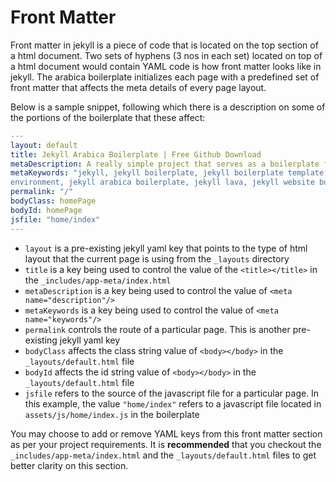 # Front Matter
Front matter in jekyll is a piece of code that is located on the top section of a html document. Two sets of hyphens (3 nos in each set) located on top of a html document would contain YAML code is how front matter looks like in jekyll. The arabica boilerplate initializes each page with a predefined set of front matter that affects the meta details of every page layout. 

Below is a sample snippet, following which there is a description on some of the portions of the boilerplate that these affect:
```yaml
---
layout: default
title: Jekyll Arabica Boilerplate | Free Github Download
metaDescription: A really simple project that serves as a boilerplate for developers building front end websites with Jekyll.
metaKeywords: "jekyll, jekyll boilerplate, jekyll boilerplate template, jekyll development
environment, jekyll arabica boilerplate, jekyll lava, jekyll website builder, jekyll website examples, jekyll project, jekyll environment how to"
permalink: "/"
bodyClass: homePage
bodyId: homePage
jsfile: "home/index"
---
```
+ ```layout``` is a pre-existing jekyll yaml key that points to the type of html layout that the current page is using from the ```_layouts``` directory
+ ```title``` is a key being used to control the value of the ```<title></title>``` in the ```_includes/app-meta/index.html```
+ ```metaDescription``` is a key being used to control the value of ```<meta name="description"/>```
+ ```metaKeywords``` is a key being used to control the value of ```<meta name="keywords"/>```
+ ```permalink``` controls the route of a particular page. This is another pre-existing jekyll yaml key
+ ```bodyClass``` affects the class string value of ```<body></body>``` in the ```_layouts/default.html``` file
+ ```bodyId``` affects the id string value of ```<body></body>``` in the ```_layouts/default.html``` file
+ ```jsfile``` refers to the source of the javascript file for a particular page. In this example, the value ```"home/index"``` refers to a javascript file located in ```assets/js/home/index.js``` in the boilerplate

You may choose to add or remove YAML keys from this front matter section as per your project requirements. It is <b>recommended</b> that you checkout the ```_includes/app-meta/index.html``` and the ```_layouts/default.html``` files to get better clarity on this section.
